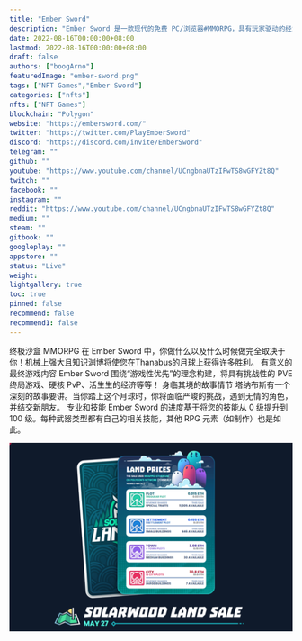 ```yaml
---
title: "Ember Sword"
description: "Ember Sword 是一款现代的免费 PC/浏览器#MMORPG，具有玩家驱动的经济、无阶级的战斗系统以及稀有的可交易化妆品收藏品。"
date: 2022-08-16T00:00:00+08:00
lastmod: 2022-08-16T00:00:00+08:00
draft: false
authors: ["boogArno"]
featuredImage: "ember-sword.png"
tags: ["NFT Games","Ember Sword"]
categories: ["nfts"]
nfts: ["NFT Games"]
blockchain: "Polygon"
website: "https://embersword.com/"
twitter: "https://twitter.com/PlayEmberSword"
discord: "https://discord.com/invite/EmberSword"
telegram: ""
github: ""
youtube: "https://www.youtube.com/channel/UCngbnaUTzIFwTS8wGFYZt8Q"
twitch: ""
facebook: ""
instagram: ""
reddit: "https://www.youtube.com/channel/UCngbnaUTzIFwTS8wGFYZt8Q"
medium: ""
steam: ""
gitbook: ""
googleplay: ""
appstore: ""
status: "Live"
weight: 
lightgallery: true
toc: true
pinned: false
recommend: false
recommend1: false
---
```

终极沙盒 MMORPG
在 Ember Sword 中，你做什么以及什么时候做完全取决于你！机械上强大且知识渊博将使您在Thanabus的月球上获得许多胜利。
有意义的最终游戏内容
Ember Sword 围绕“游戏性优先”的理念构建，将具有挑战性的 PVE 终局游戏、硬核 PvP、活生生的经济等等！
身临其境的故事情节
塔纳布斯有一个深刻的故事要讲。当你踏上这个月球时，你将面临严峻的挑战，遇到无情的角色，并结交新朋友。
专业和技能
Ember Sword 的进度基于将您的技能从 0 级提升到 100 级。每种武器类型都有自己的相关技能，其他 RPG 元素（如制作）也是如此。

![embersword-dapp-games-matic-image3_457ebc49f5aef49cae5fc07ef0606815](embersword-dapp-games-matic-image3_457ebc49f5aef49cae5fc07ef0606815.png)